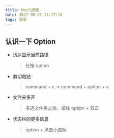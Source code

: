 ```yaml
---
title: Mac的使用
date: 2022-06-25 11:17:10
tags: 效率
---
```


## 认识一下 Option

- 访达显示当前路径

  > 长按 option

* 剪切粘贴

  > command + c -> command + option + v

* 文件夹多开

  > 多选文件夹之后，按住 optipn + 双击

* 状态栏的更多信息

  > option + 点击小图标
